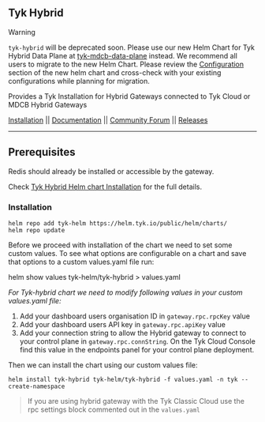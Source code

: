 ## Tyk Hybrid

> [!WARNING]  
> `tyk-hybrid` will be deprecated soon. Please use our new Helm Chart for Tyk Hybrid Data Plane at [tyk-mdcb-data-plane](https://github.com/TykTechnologies/tyk-charts/tree/main/tyk-mdcb-data-plane) instead.
> We recommend all users to migrate to the new Helm Chart. Please review the [Configuration](https://tyk.io/docs/tyk-oss/ce-helm-chart-new/#configuration) section of the new helm chart and cross-check with your existing configurations while planning for migration.


Provides a Tyk Installation for Hybrid Gateways connected to Tyk Cloud or MDCB Hybrid Gateways

[Installation](https://tyk.io/docs/apim/open-source/installation/) || [Documentation](https://tyk.io/docs) || [Community Forum](https://community.tyk.io/) || [Releases](https://hub.docker.com/r/tykio/tyk-gateway/tags?page=1&ordering=last_updated)

---

## Prerequisites
Redis should already be installed or accessible by the gateway.

Check [Tyk Hybrid Helm chart Installation](https://tyk.io/docs/tyk-cloud/environments-deployments/hybrid-gateways/#installing-hybrid-gateways-in-a-kubernetes-cluster) for the full details.

### Installation

    helm repo add tyk-helm https://helm.tyk.io/public/helm/charts/
    helm repo update


Before we proceed with installation of the chart we need to set some custom values. To see what options are configurable on a chart and save that options to a custom values.yaml file run:

   helm show values tyk-helm/tyk-hybrid > values.yaml


*For Tyk-hybrid chart we need to modify following values in your custom values.yaml file:*
1. Add your dashboard users organisation ID in `gateway.rpc.rpcKey` value
2. Add your dashboard users API key in `gateway.rpc.apiKey` value
3. Add your connection string to allow the Hybrid gateway to connect to your control plane in `gateway.rpc.connString`. On the Tyk Cloud Console find this value in the endpoints panel for your control plane deployment.

Then we can install the chart using our custom values file:

    helm install tyk-hybrid tyk-helm/tyk-hybrid -f values.yaml -n tyk --create-namespace

> If you are using hybrid gateway with the Tyk Classic Cloud use the rpc settings block commented out in the `values.yaml`
